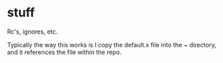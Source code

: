 stuff
=====

Rc's, ignores, etc.

Typically the way this works is I copy the default.x file into the ~ directory, and it references the file within the repo.